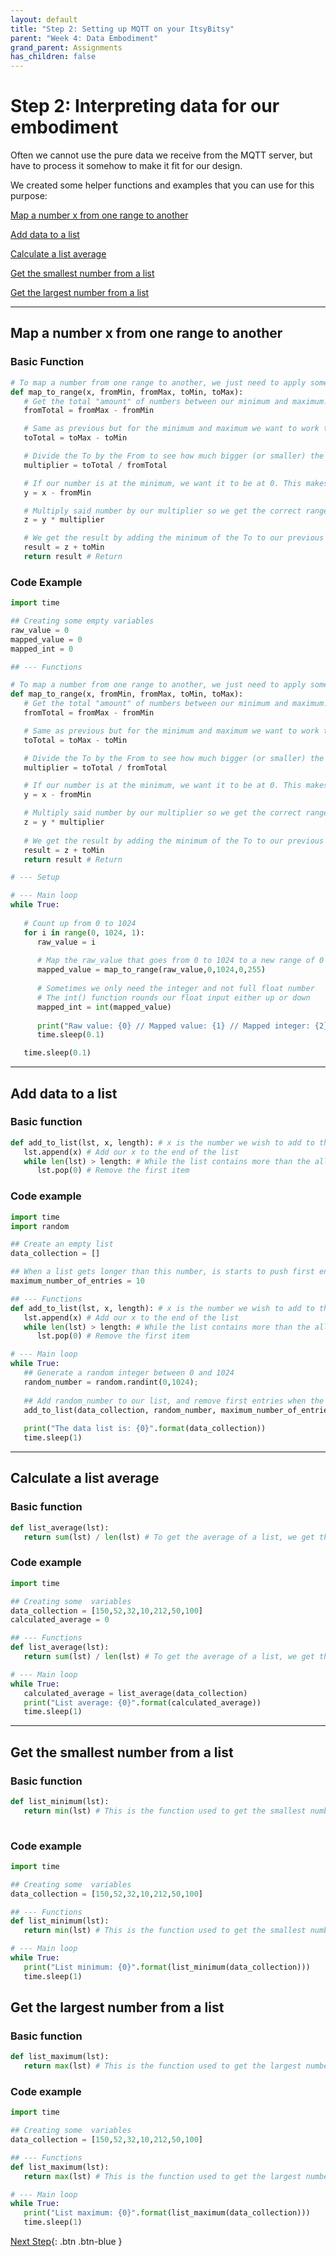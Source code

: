 ```yaml
---
layout: default
title: "Step 2: Setting up MQTT on your ItsyBitsy"
parent: "Week 4: Data Embodiment"
grand_parent: Assignments
has_children: false
---
```


# Step 2: Interpreting data for our embodiment

Often we cannot use the pure data we receive from the MQTT server, but have to process it somehow to make it fit for our design. 

We created some helper functions and examples that you can use for this purpose:

  [Map a number x from one range to another](#map-a-number-x-from-one-range-to-another)

  [Add data to a list](#add-data-to-a-list)

  [Calculate a list average](#calculate-a-list-average)

  [Get the smallest number from a list](#get-the-smallest-number-from-a-list)

  [Get the largest number from a list](#get-the-largest-number-from-a-list)


--- 

## Map a number x from one range to another

### Basic Function

```python
# To map a number from one range to another, we just need to apply some math to the number.
def map_to_range(x, fromMin, fromMax, toMin, toMax): 
   # Get the total "amount" of numbers between our minimum and maximum. For example if we want to go between 1 and 3, this will be 2.d
   fromTotal = fromMax - fromMin 

   # Same as previous but for the minimum and maximum we want to work towards.
   toTotal = toMax - toMin

   # Divide the To by the From to see how much bigger (or smaller) the To is compared to the From.
   multiplier = toTotal / fromTotal

   # If our number is at the minimum, we want it to be at 0. This makes multiplying easier.
   y = x - fromMin 

   # Multiply said number by our multiplier so we get the correct range. For example a range from 0,1 turns into 0,180 by multiplying by 180.
   z = y * multiplier 

   # We get the result by adding the minimum of the To to our previous result.
   result = z + toMin 
   return result # Return 
```

### Code Example
```python
import time

## Creating some empty variables
raw_value = 0
mapped_value = 0
mapped_int = 0

## --- Functions

# To map a number from one range to another, we just need to apply some math to the number.
def map_to_range(x, fromMin, fromMax, toMin, toMax): 
   # Get the total "amount" of numbers between our minimum and maximum. For example if we want to go between 1 and 3, this will be 2.d
   fromTotal = fromMax - fromMin 

   # Same as previous but for the minimum and maximum we want to work towards.
   toTotal = toMax - toMin

   # Divide the To by the From to see how much bigger (or smaller) the To is compared to the From.
   multiplier = toTotal / fromTotal

   # If our number is at the minimum, we want it to be at 0. This makes multiplying easier.
   y = x - fromMin 

   # Multiply said number by our multiplier so we get the correct range. For example a range from 0,1 turns into 0,180 by multiplying by 180.
   z = y * multiplier 
   
   # We get the result by adding the minimum of the To to our previous result.
   result = z + toMin 
   return result # Return 

# --- Setup

# --- Main loop
while True:
   
   # Count up from 0 to 1024
   for i in range(0, 1024, 1):
      raw_value = i
      
      # Map the raw_value that goes from 0 to 1024 to a new range of 0 to 255
      mapped_value = map_to_range(raw_value,0,1024,0,255)
      
      # Sometimes we only need the integer and not full float number
      # The int() function rounds our float input either up or down
      mapped_int = int(mapped_value)
      
      print("Raw value: {0} // Mapped value: {1} // Mapped integer: {2}".format(raw_value, mapped_value, mapped_int))
      time.sleep(0.1)

   time.sleep(0.1)
```

--- 

## Add data to a list

### Basic function

```python
def add_to_list(lst, x, length): # x is the number we wish to add to the list, length is how long we want our list to be at most.
   lst.append(x) # Add our x to the end of the list
   while len(lst) > length: # While the list contains more than the allowed amount of items
      lst.pop(0) # Remove the first item
```

### Code example

```python
import time
import random

## Create an empty list
data_collection = []

## When a list gets longer than this number, is starts to push first entries out and makes room for new data
maximum_number_of_entries = 10

## --- Functions
def add_to_list(lst, x, length): # x is the number we wish to add to the list, length is how long we want our list to be at most.
   lst.append(x) # Add our x to the end of the list
   while len(lst) > length: # While the list contains more than the allowed amount of items
      lst.pop(0) # Remove the first item

# --- Main loop
while True:
   ## Generate a random integer between 0 and 1024
   random_number = random.randint(0,1024);
   
   ## Add random_number to our list, and remove first entries when the maximum capacity is reached
   add_to_list(data_collection, random_number, maximum_number_of_entries)
   
   print("The data list is: {0}".format(data_collection))
   time.sleep(1)
```

--- 

## Calculate a list average

### Basic function

```python
def list_average(lst):
   return sum(lst) / len(lst) # To get the average of a list, we get the sum of the list (all numbers added together) and divide it by the length of the list (the amount of numbers in the list)
```

### Code example

```python
import time

## Creating some  variables
data_collection = [150,52,32,10,212,50,100]
calculated_average = 0

## --- Functions
def list_average(lst):
   return sum(lst) / len(lst) # To get the average of a list, we get the sum of the list (all numbers added together) and divide it by the length of the list (the amount of numbers in the list)

# --- Main loop
while True:
   calculated_average = list_average(data_collection)
   print("List average: {0}".format(calculated_average))
   time.sleep(1)
```
--- 

## Get the smallest number from a list

### Basic function

```python
def list_minimum(lst):
   return min(lst) # This is the function used to get the smallest number from a list
   
```

### Code example

```python
import time

## Creating some  variables
data_collection = [150,52,32,10,212,50,100]

## --- Functions
def list_minimum(lst):
   return min(lst) # This is the function used to get the smallest number from a list

# --- Main loop
while True:
   print("List minimum: {0}".format(list_minimum(data_collection)))
   time.sleep(1)
```

## Get the largest number from a list

### Basic function

```python
def list_maximum(lst):
   return max(lst) # This is the function used to get the largest number from a list

```

### Code example

```python
import time

## Creating some  variables
data_collection = [150,52,32,10,212,50,100]

## --- Functions
def list_maximum(lst):
   return max(lst) # This is the function used to get the largest number from a list

# --- Main loop
while True:
   print("List maximum: {0}".format(list_maximum(data_collection)))
   time.sleep(1)
```

[Next Step](step-3){: .btn .btn-blue }
